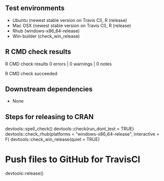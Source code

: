 ## Test environments
* Ubuntu (newest stable version on Travis CI), R (release)
* Mac OSX (newest stable version on Travis CI), R (release)
* Rhub (windows-x86_64-release)
* Win-builder (check_win_release)


## R CMD check results
R CMD check results
0 errors | 0 warnings | 0 notes

R CMD check succeeded


## Downstream dependencies
* None


## Steps for releasing to CRAN
devtools::spell_check()
devtools::check(run_dont_test = TRUE)
devtools::check_rhub(platforms = "windows-x86_64-release", interactive = F)
devtools::check_win_release(quiet = TRUE)
 # Push files to GitHub for TravisCI
devtools::release()


